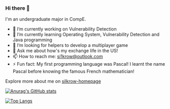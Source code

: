 ### Hi there 👋

I'm an undergraduate major in CompE.

- 🔭 I’m currently working on Vulnerability Detection
- 🌱 I’m currently learning Operating System, Vulnerability Detection and Java programming
- 👯 I’m looking for helpers to develop a multiplayer game
- 💬 Ask me about how's my exchange life in the US!
- 📫 How to reach me: si1krow@outlook.com
- ⚡ Fun fact: My first programming language was Pascal! I learnt the name Pascal before knowing the famous French mathematician!

Explore more about me on [silkrow-homepage](https://silkrow-homepage.vercel.app/)

[![Anurag's GitHub stats](https://github-readme-stats.vercel.app/api?username=silkrow&count_private=true&show_icons=true&theme=cobalt)](https://github.com/anuraghazra/github-readme-stats)

[![Top Langs](https://github-readme-stats.vercel.app/api/top-langs/?username=silkrow&layout=compact)](https://github.com/anuraghazra/github-readme-stats)

